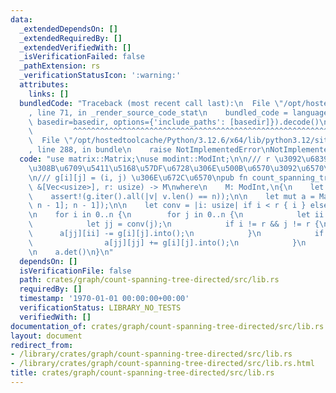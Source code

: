```yaml
---
data:
  _extendedDependsOn: []
  _extendedRequiredBy: []
  _extendedVerifiedWith: []
  _isVerificationFailed: false
  _pathExtension: rs
  _verificationStatusIcon: ':warning:'
  attributes:
    links: []
  bundledCode: "Traceback (most recent call last):\n  File \"/opt/hostedtoolcache/Python/3.12.6/x64/lib/python3.12/site-packages/onlinejudge_verify/documentation/build.py\"\
    , line 71, in _render_source_code_stat\n    bundled_code = language.bundle(stat.path,\
    \ basedir=basedir, options={'include_paths': [basedir]}).decode()\n          \
    \         ^^^^^^^^^^^^^^^^^^^^^^^^^^^^^^^^^^^^^^^^^^^^^^^^^^^^^^^^^^^^^^^^^^^^^^^^^^^^^^^^^\n\
    \  File \"/opt/hostedtoolcache/Python/3.12.6/x64/lib/python3.12/site-packages/onlinejudge_verify/languages/rust.py\"\
    , line 288, in bundle\n    raise NotImplementedError\nNotImplementedError\n"
  code: "use matrix::Matrix;\nuse modint::ModInt;\n\n/// r \u3092\u6839\u3068\u3059\
    \u308B\u6709\u5411\u5168\u57DF\u6728\u306E\u500B\u6570\u3092\u6570\u3048\u308B\
    \n/// g[i][j] = (i, j) \u306E\u672C\u6570\npub fn count_spanning_tree_directed<M>(g:\
    \ &[Vec<usize>], r: usize) -> M\nwhere\n    M: ModInt,\n{\n    let n = g.len();\n\
    \    assert!(g.iter().all(|v| v.len() == n));\n\n    let mut a = Matrix::<M>::from(vec![vec![M::default();\
    \ n - 1]; n - 1]);\n\n    let conv = |i: usize| if i < r { i } else { i - 1 };\n\
    \n    for i in 0..n {\n        for j in 0..n {\n            let ii = conv(i);\n\
    \            let jj = conv(j);\n            if i != r && j != r {\n          \
    \      a[jj][ii] -= g[i][j].into();\n            }\n            if j != r {\n\
    \                a[jj][jj] += g[i][j].into();\n            }\n        }\n    }\n\
    \n    a.det()\n}\n"
  dependsOn: []
  isVerificationFile: false
  path: crates/graph/count-spanning-tree-directed/src/lib.rs
  requiredBy: []
  timestamp: '1970-01-01 00:00:00+00:00'
  verificationStatus: LIBRARY_NO_TESTS
  verifiedWith: []
documentation_of: crates/graph/count-spanning-tree-directed/src/lib.rs
layout: document
redirect_from:
- /library/crates/graph/count-spanning-tree-directed/src/lib.rs
- /library/crates/graph/count-spanning-tree-directed/src/lib.rs.html
title: crates/graph/count-spanning-tree-directed/src/lib.rs
---
```

